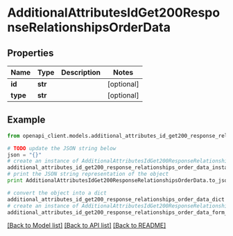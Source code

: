 # AdditionalAttributesIdGet200ResponseRelationshipsOrderData


## Properties
Name | Type | Description | Notes
------------ | ------------- | ------------- | -------------
**id** | **str** |  | [optional] 
**type** | **str** |  | [optional] 

## Example

```python
from openapi_client.models.additional_attributes_id_get200_response_relationships_order_data import AdditionalAttributesIdGet200ResponseRelationshipsOrderData

# TODO update the JSON string below
json = "{}"
# create an instance of AdditionalAttributesIdGet200ResponseRelationshipsOrderData from a JSON string
additional_attributes_id_get200_response_relationships_order_data_instance = AdditionalAttributesIdGet200ResponseRelationshipsOrderData.from_json(json)
# print the JSON string representation of the object
print AdditionalAttributesIdGet200ResponseRelationshipsOrderData.to_json()

# convert the object into a dict
additional_attributes_id_get200_response_relationships_order_data_dict = additional_attributes_id_get200_response_relationships_order_data_instance.to_dict()
# create an instance of AdditionalAttributesIdGet200ResponseRelationshipsOrderData from a dict
additional_attributes_id_get200_response_relationships_order_data_form_dict = additional_attributes_id_get200_response_relationships_order_data.from_dict(additional_attributes_id_get200_response_relationships_order_data_dict)
```
[[Back to Model list]](../README.md#documentation-for-models) [[Back to API list]](../README.md#documentation-for-api-endpoints) [[Back to README]](../README.md)


